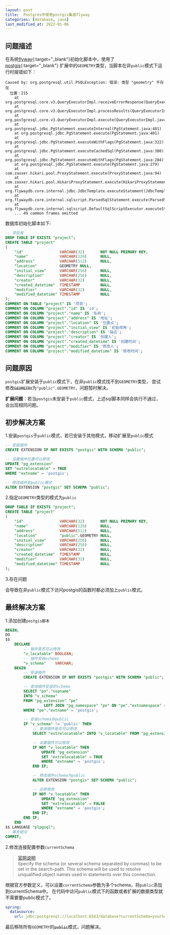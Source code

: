 ```yaml
---
layout: post
title:  Postgres中使用postgis集成flyway
categories: [database, java]
last_modified_at: 2022-01-06
---
```


## 问题描述
在系统[flyway](https://flywaydb.org/){:target="_blank"}初始化脚本中，使用了[postgis](http://postgis.net/){:target="_blank"}
扩展中的`GEOMETRY`类型，当脚本在非`public`模式下运行时报错如下：

```text
Caused by: org.postgresql.util.PSQLException: 错误: 类型 "geometry" 不存在
  位置：215
	at org.postgresql.core.v3.QueryExecutorImpl.receiveErrorResponse(QueryExecutorImpl.java:2552)
	at org.postgresql.core.v3.QueryExecutorImpl.processResults(QueryExecutorImpl.java:2284)
	at org.postgresql.core.v3.QueryExecutorImpl.execute(QueryExecutorImpl.java:322)
	at org.postgresql.jdbc.PgStatement.executeInternal(PgStatement.java:481)
	at org.postgresql.jdbc.PgStatement.execute(PgStatement.java:401)
	at org.postgresql.jdbc.PgStatement.executeWithFlags(PgStatement.java:322)
	at org.postgresql.jdbc.PgStatement.executeCachedSql(PgStatement.java:308)
	at org.postgresql.jdbc.PgStatement.executeWithFlags(PgStatement.java:284)
	at org.postgresql.jdbc.PgStatement.execute(PgStatement.java:279)
	at com.zaxxer.hikari.pool.ProxyStatement.execute(ProxyStatement.java:94)
	at com.zaxxer.hikari.pool.HikariProxyStatement.execute(HikariProxyStatement.java)
	at org.flywaydb.core.internal.jdbc.JdbcTemplate.executeStatement(JdbcTemplate.java:241)
	at org.flywaydb.core.internal.sqlscript.ParsedSqlStatement.execute(ParsedSqlStatement.java:111)
	at org.flywaydb.core.internal.sqlscript.DefaultSqlScriptExecutor.executeStatement(DefaultSqlScriptExecutor.java:206)
	... 49 common frames omitted
```

数据库初始化脚本如下:

```sql
-- 项目表
DROP TABLE IF EXISTS "project";
CREATE TABLE "project"
(
    "id"                VARCHAR(32)       NOT NULL PRIMARY KEY,
    "name"              VARCHAR(128)      NULL,
    "address"           VARCHAR(512)      NULL,
    "location"          GEOMETRY NULL,
    "initial_view"      VARCHAR(256)      NULL,
    "description"       VARCHAR(256)      NULL,
    "creator"           VARCHAR(32)       NULL,
    "created_datetime"  TIMESTAMP         NULL,
    "modifier"          VARCHAR(32)       NULL,
    "modified_datetime" TIMESTAMP         NULL
);
COMMENT ON TABLE "project" IS '项目';
COMMENT ON COLUMN "project"."id" IS 'id';
COMMENT ON COLUMN "project"."name" IS '名称';
COMMENT ON COLUMN "project"."address" IS '地址';
COMMENT ON COLUMN "project"."location" IS '位置点';
COMMENT ON COLUMN "project"."initial_view" IS '初始视角';
COMMENT ON COLUMN "project"."description" IS '描述';
COMMENT ON COLUMN "project"."creator" IS '创建人';
COMMENT ON COLUMN "project"."created_datetime" IS '创建时间';
COMMENT ON COLUMN "project"."modifier" IS '修改人';
COMMENT ON COLUMN "project"."modified_datetime" IS '修改时间';
```

## 问题原因
`postgis`扩展安装于`public`模式下，在非`public`模式找不到`GEOMETRY`类型，
尝试修改~~`GEOMETRY`~~为`"public".GEOMETRY`，问题暂时解决。

**扩展问题**：若当`postgis`未安装于`public`模式，上述sql脚本同样会执行不通过，会出现相同问题。

## 初步解决方案
1.安装`postgis`于`public`模式，若已安装于其他模式，移动扩展至`public`模式

```sql
-- 安装插件
CREATE EXTENSION IF NOT EXISTS "postgis" WITH SCHEMA "public";

-- 设置插件位置可以修改
UPDATE "pg_extension"
SET "extrelocatable" = TRUE
WHERE "extname" = 'postgis';

-- 修改插件到public模式
ALTER EXTENSION "postgis" SET SCHEMA "public";
```

2.指定`GEOMETRY`类型的模式为`public`

```sql
DROP TABLE IF EXISTS "project";
CREATE TABLE "project"
(
    "id"                VARCHAR(32)       NOT NULL PRIMARY KEY,
    "name"              VARCHAR(128)      NULL,
    "address"           VARCHAR(512)      NULL,
    "location"          "public".GEOMETRY NULL,
    "initial_view"      VARCHAR(256)      NULL,
    "description"       VARCHAR(256)      NULL,
    "creator"           VARCHAR(32)       NULL,
    "created_datetime"  TIMESTAMP         NULL,
    "modifier"          VARCHAR(32)       NULL,
    "modified_datetime" TIMESTAMP         NULL
);
```

3.存在问题

会导致在非`public`模式下访问postgis的函数时都必须加上`public`模式。

## 最终解决方案
1.添加创建`postgis脚本`

```sql
BEGIN;
DO
$$
    DECLARE
        -- 插件是否可以修改
        "v_locatable" BOOLEAN;
        -- 插件安装schema
        "v_schema"    VARCHAR;
    BEGIN
        -- 安装插件
        CREATE EXTENSION IF NOT EXISTS "postgis" WITH SCHEMA "public";

        -- 查询插件安装的schema
        SELECT "pn"."nspname"
        INTO "v_schema"
        FROM "pg_extension" "pe"
                 LEFT JOIN "pg_namespace" "pn" ON "pe"."extnamespace" = "pn"."oid"
        WHERE "pe"."extname" = 'postgis';

        -- 安装schema非public
        IF "v_schema" != 'public' THEN
            -- 查询插件是否可以修改
            SELECT "extrelocatable" INTO "v_locatable" FROM "pg_extension" WHERE "extname" = 'postgis';

            -- 设置插件可以修改
            IF NOT "v_locatable" THEN
                UPDATE "pg_extension"
                SET "extrelocatable" = TRUE
                WHERE "extname" = 'postgis';
            END IF;

            -- 修改插件schema为public
            ALTER EXTENSION "postgis" SET SCHEMA "public";

            -- 还原修改
            IF NOT "v_locatable" THEN
                UPDATE "pg_extension"
                SET "extrelocatable" = FALSE
                WHERE "extname" = 'postgis';
            END IF;
        END IF;
    END
$$ LANGUAGE "plpgsql";
-- 事务提交
COMMIT;
```

2.修改连接配置参数`currentSchema`

> [官网说明](https://jdbc.postgresql.org/documentation/head/connect.html)  
> Specify the schema (or several schema separated by commas) to be set in the search-path. 
> This schema will be used to resolve unqualified object names used in statements over this connection.  

根据官方参数定义，可以设置`currentSchema`参数为多个schema，将`public`添加到currentSchema中。
在代码中访问`public`模式下的函数或者扩展的数据类型就不需要要public模式了。

```yml
spring:
  datasource:
    url: jdbc:postgresql://localhost:6543/database?currentSchema=yourSchema,public
```

最后移除所有`GEOMETRY`的~~`public`~~模式，问题解决。